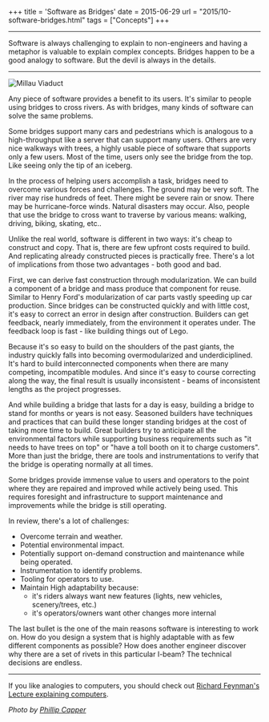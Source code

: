 +++
title = 'Software as Bridges'
date = 2015-06-29
url = "2015/10-software-bridges.html"
tags = ["Concepts"]
+++

---

Software is always challenging to explain to non-engineers and having a metaphor
is valuable to explain complex concepts. Bridges happen to be a good analogy to
software. But the devil is always in the details.

---

![Millau Viaduct](10-software-bridges/MillauBridge.jpg)

Any piece of software provides a benefit to its users. It's similar to people
using bridges to cross rivers. As with bridges, many kinds of software can solve
the same problems.

Some bridges support many cars and pedestrians which is analogous to a
high-throughput like a server that can support many users. Others are very nice
walkways with trees, a highly usable piece of software that supports only a few
users. Most of the time, users only see the bridge from the top. Like seeing
only the tip of an iceberg.

In the process of helping users accomplish a task, bridges need to overcome
various forces and challenges. The ground may be very soft. The river may rise
hundreds of feet. There might be severe rain or snow. There may be
hurricane-force winds. Natural disasters may occur. Also, people that use the
bridge to cross want to traverse by various means: walking, driving, biking,
skating, etc..

Unlike the real world, software is different in two ways: it's cheap to
construct and copy. That is, there are few upfront costs required to build. And
replicating already constructed pieces is practically free. There's a lot of
implications from those two advantages - both good and bad.

First, we can derive fast construction through modularization. We can build a
component of a bridge and mass produce that component for reuse. Similar to
Henry Ford's modularization of car parts vastly speeding up car production.
Since bridges can be constructed quickly and with little cost, it's easy to
correct an error in design after construction. Builders can get feedback, nearly
immediately, from the environment it operates under. The feedback loop is fast -
like building things out of Lego.

Because it's so easy to build on the shoulders of the past giants, the industry
quickly falls into becoming overmodularized and underdiciplined. It's hard to
build interconnected components when there are many competing, incompatible
modules. And since it's easy to course correcting along the way, the final
result is usually inconsistent - beams of inconsistent lengths as the project
progresses.

And while building a bridge that lasts for a day is easy, building a bridge to
stand for months or years is not easy. Seasoned builders have techniques and
practices that can build these longer standing bridges at the cost of taking
more time to build. Great builders try to anticipate all the environmental
factors while supporting business requirements such as "it needs to have trees
on top" or "have a toll booth on it to charge customers". More than just the
bridge, there are tools and instrumentations to verify that the bridge is
operating normally at all times.

Some bridges provide immense value to users and operators to the point where
they are repaired and improved while actively being used. This requires
foresight and infrastructure to support maintenance and improvements while the
bridge is still operating.

In review, there's a lot of challenges:

- Overcome terrain and weather.
- Potential environmental impact.
- Potentially support on-demand construction and maintenance while being
  operated.
- Instrumentation to identify problems.
- Tooling for operators to use.
- Maintain High adaptability because:
  - it's riders always want new features (lights, new vehicles, scenery/trees,
    etc.)
  - it's operators/owners want other changes more internal

The last bullet is the one of the main reasons software is interesting to work
on. How do you design a system that is highly adaptable with as few different
components as possible? How does another engineer discover why there are a set
of rivets in this particular I-beam? The technical decisions are endless.

---

If you like analogies to computers, you should check out
[Richard Feynman's Lecture explaining computers](https://www.youtube.com/watch?v=EKWGGDXe5MA).

_Photo by
[Phillip Capper](https://www.flickr.com/photos/flissphil/2892568426/in/photolist-5pBaPq-67bmDr-kPAZQa-kPCcSf-sbLoMn-5pwVM2-7g6bMf-oWi7H1-5tAM39-9ygVkY-8Wf1rv-8wUqea-8wUpur-8Wf2fR-8Wf4gr-8Wf864-8Wi7iw-8Wi8TW-8wXwqC-8W84rK-53jobc-53oBNo-8z5UF3-LoDcm-2jLSUt-cLGoxy-67fx4J-4vJARY-sSNt8Q-oYKrRG-3rKnf-6PJKkD-5pBcH5-6PNWss-6PJNx6-6PJJPc-3rKxv-98hecq-4vEu9P-8EXt9n-5oXcH6-4vEwiK-59HWJZ-8F1Fc9-8EXuie-4vEuvR-bh1WBX-4vJyTQ-7cha6Z-4vJzAQ)_
